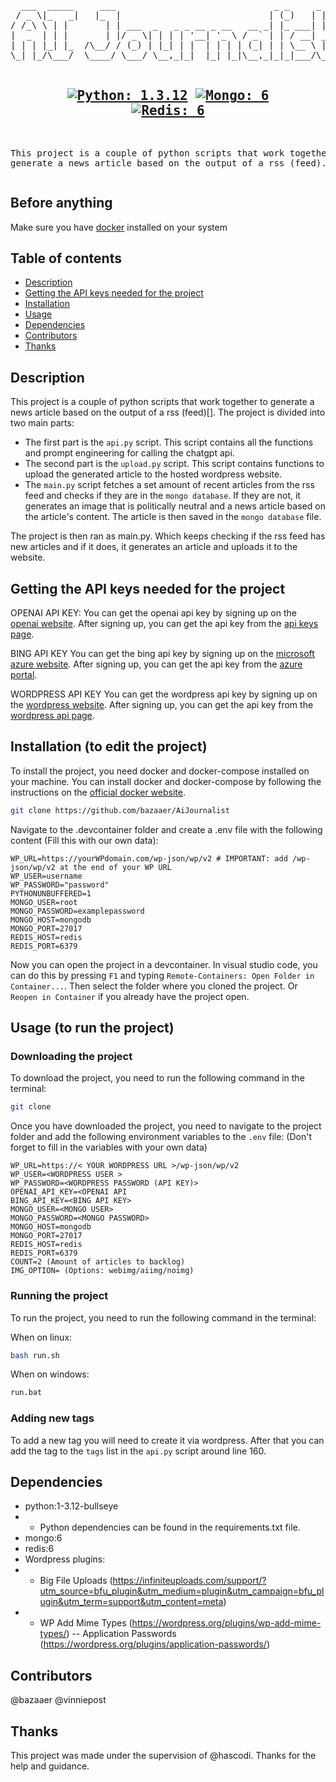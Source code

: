 <div align="center">
<pre>
  ___  _____     ___                              _ _     _   
 / _ \|_   _|   |_  |                            | (_)   | |  
/ /_\ \ | |       | | ___  _   _ _ __ _ __   __ _| |_ ___| |_ 
|  _  | | |       | |/ _ \| | | | '__| '_ \ / _` | | / __| __|
| | | |_| |_  /\__/ / (_) | |_| | |  | | | | (_| | | \__ \ |_ 
\_| |_/\___/  \____/ \___/ \__,_|_|  |_| |_|\__,_|_|_|___/\__|
                                                              
[![Python: 1.3.12](https://img.shields.io/badge/Python-3.12.bullseye-blue)](https://hub.docker.com/layers/library/python/3.12-bullseye/images/sha256-c820d5e7133d9017e324fc31988e243dca9f4e72721733c34f86b46b340aa5b7?context=explore) [![Mongo: 6](https://img.shields.io/badge/Mongo-6-green)](https://hub.docker.com/layers/library/mongo/6/images/sha256-7b3b3b3b1) [![Redis: 6](https://img.shields.io/badge/Redis-6-red)](https://hub.docker.com/layers/library/redis/6/images/sha256-7b3b3b3b1)
----
This project is a couple of python scripts that work together to generate
a news article based on the output of a rss (feed). 
</pre>
</div>

## Before anything
Make sure you have [docker](https://www.docker.com/) installed on your system

## Table of contents

- [Description](#description)
- [Getting the API keys needed for the project](#getting-the-api-keys-needed-for-the-project)
- [Installation](#installation)
- [Usage](#usage)
- [Dependencies](#dependencies)
- [Contributors](#contributors)
- [Thanks](#thanks)

## Description

This project is a couple of python scripts that work together to generate a news article based on the output of a rss (feed)[]. The project is divided into two main parts:

- The first part is the `api.py` script. This script contains all the functions and prompt engineering for calling the chatgpt api.
- The second part is the `upload.py` script. This script contains functions to upload the generated article to the hosted wordpress website.
- The `main.py` script fetches a set amount of recent articles from the rss feed and checks if they are in the `mongo database`. If they are not, it generates an image that is politically neutral and a news article based on the article's content. The article is then saved in the `mongo database` file.

The project is then ran as main.py. Which keeps checking if the rss feed has new articles and if it does, it generates an article and uploads it to the website.

## Getting the API keys needed for the project

OPENAI API KEY: You can get the openai api key by signing up on the [openai website](https://platform.openai.com/signup). After signing up, you can get the api key from the [api keys page](https://platform.openai.com/account/api-keys).

BING API KEY
You can get the bing api key by signing up on the [microsoft azure website](https://azure.microsoft.com/en-us/). After signing up, you can get the api key from the [azure portal](https://portal.azure.com/).

WORDPRESS API KEY
You can get the wordpress api key by signing up on the [wordpress website](https://wordpress.com/). After signing up, you can get the api key from the [wordpress api page](https://developer.wordpress.com/apps/new/).

## Installation (to edit the project)

To install the project, you need docker and docker-compose installed on your machine. You can install docker and docker-compose by following the instructions on the [official docker website](https://docs.docker.com/get-docker/).

```bash
git clone https://github.com/bazaaer/AiJournalist
```

Navigate to the .devcontainer folder and create a .env file with the following content (Fill this with our own data):

```env
WP_URL=https://yourWPdomain.com/wp-json/wp/v2 # IMPORTANT: add /wp-json/wp/v2 at the end of your WP URL
WP_USER=username
WP_PASSWORD="password"
PYTHONUNBUFFERED=1
MONGO_USER=root
MONGO_PASSWORD=examplepassword
MONGO_HOST=mongodb
MONGO_PORT=27017
REDIS_HOST=redis
REDIS_PORT=6379
```

Now you can open the project in a devcontainer. In visual studio code, you can do this by pressing `F1` and typing `Remote-Containers: Open Folder in Container...`. Then select the folder where you cloned the project. Or `Reopen in Container` if you already have the project open.

## Usage (to run the project)

### Downloading the project

To download the project, you need to run the following command in the terminal:

```bash
git clone 
```

Once you have downloaded the project, you need to navigate to the project folder and add the following environment variables to the `.env` file:
(Don't forget to fill in the variables with your own data)

```env
WP_URL=https://< YOUR WORDPRESS URL >/wp-json/wp/v2
WP_USER=<WORDPRESS USER >
WP_PASSWORD=<WORDPRESS PASSWORD (API KEY)>
OPENAI_API_KEY=<OPENAI API
BING_API_KEY=<BING API KEY>
MONGO_USER=<MONGO USER>
MONGO_PASSWORD=<MONGO PASSWORD>
MONGO_HOST=mongodb
MONGO_PORT=27017
REDIS_HOST=redis
REDIS_PORT=6379
COUNT=2 (Amount of articles to backlog)
IMG_OPTION= (Options: webimg/aiimg/noimg)
```

### Running the project

To run the project, you need to run the following command in the terminal:

When on linux: 

```bash
bash run.sh
```

When on windows:

```bash
run.bat
```

### Adding new tags

To add a new tag you will need to create it via wordpress. After that you can add the tag to the `tags` list in the `api.py` script around line 160.

## Dependencies

- python:1-3.12-bullseye 
- - Python dependencies can be found in the requirements.txt file.
- mongo:6 
- redis:6 
- Wordpress plugins:
- - Big File Uploads (https://infiniteuploads.com/support/?utm_source=bfu_plugin&utm_medium=plugin&utm_campaign=bfu_plugin&utm_term=support&utm_content=meta)
- - WP Add Mime Types (https://wordpress.org/plugins/wp-add-mime-types/)
-- Application Passwords (https://wordpress.org/plugins/application-passwords/)

## Contributors

@bazaaer
@vinniepost

## Thanks

This project was made under the supervision of @hascodi. Thanks for the help and guidance.
